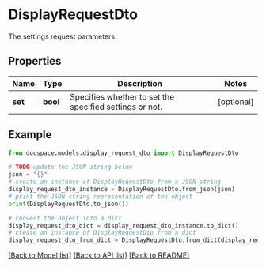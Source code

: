 # DisplayRequestDto

The settings request parameters.

## Properties

Name | Type | Description | Notes
------------ | ------------- | ------------- | -------------
**set** | **bool** | Specifies whether to set the specified settings or not. | [optional] 

## Example

```python
from docspace.models.display_request_dto import DisplayRequestDto

# TODO update the JSON string below
json = "{}"
# create an instance of DisplayRequestDto from a JSON string
display_request_dto_instance = DisplayRequestDto.from_json(json)
# print the JSON string representation of the object
print(DisplayRequestDto.to_json())

# convert the object into a dict
display_request_dto_dict = display_request_dto_instance.to_dict()
# create an instance of DisplayRequestDto from a dict
display_request_dto_from_dict = DisplayRequestDto.from_dict(display_request_dto_dict)
```
[[Back to Model list]](../README.md#documentation-for-models) [[Back to API list]](../README.md#documentation-for-api-endpoints) [[Back to README]](../README.md)


